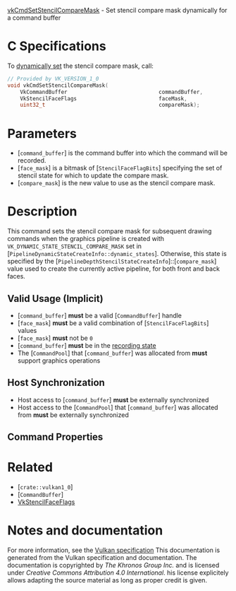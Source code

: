 [vkCmdSetStencilCompareMask](https://www.khronos.org/registry/vulkan/specs/1.3-extensions/man/html/vkCmdSetStencilCompareMask.html) - Set stencil compare mask dynamically for a command buffer

# C Specifications
To [dynamically set](https://www.khronos.org/registry/vulkan/specs/1.3-extensions/html/vkspec.html#pipelines-dynamic-state) the stencil compare mask,
call:
```c
// Provided by VK_VERSION_1_0
void vkCmdSetStencilCompareMask(
    VkCommandBuffer                             commandBuffer,
    VkStencilFaceFlags                          faceMask,
    uint32_t                                    compareMask);
```

# Parameters
- [`command_buffer`] is the command buffer into which the command will be recorded.
- [`face_mask`] is a bitmask of [`StencilFaceFlagBits`] specifying the set of stencil state for which to update the compare mask.
- [`compare_mask`] is the new value to use as the stencil compare mask.

# Description
This command sets the stencil compare mask for subsequent drawing commands
when the graphics pipeline is created with
`VK_DYNAMIC_STATE_STENCIL_COMPARE_MASK` set in
[`PipelineDynamicStateCreateInfo::dynamic_states`].
Otherwise, this state is specified by the
[`PipelineDepthStencilStateCreateInfo`]::[`compare_mask`] value used to
create the currently active pipeline, for both front and back faces.
## Valid Usage (Implicit)
-  [`command_buffer`] **must**  be a valid [`CommandBuffer`] handle
-  [`face_mask`] **must**  be a valid combination of [`StencilFaceFlagBits`] values
-  [`face_mask`] **must**  not be `0`
-  [`command_buffer`] **must**  be in the [recording state]()
-    The [`CommandPool`] that [`command_buffer`] was allocated from  **must**  support graphics operations

## Host Synchronization
- Host access to [`command_buffer`] **must**  be externally synchronized
- Host access to the [`CommandPool`] that [`command_buffer`] was allocated from  **must**  be externally synchronized

## Command Properties

# Related
- [`crate::vulkan1_0`]
- [`CommandBuffer`]
- [VkStencilFaceFlags]()

# Notes and documentation
For more information, see the [Vulkan specification](https://www.khronos.org/registry/vulkan/specs/1.3-extensions/html/vkspec.html)
This documentation is generated from the Vulkan specification and documentation.
The documentation is copyrighted by *The Khronos Group Inc.* and is licensed under *Creative Commons Attribution 4.0 International*.
his license explicitely allows adapting the source material as long as proper credit is given.
        